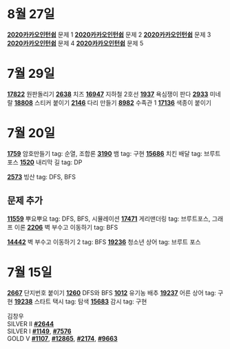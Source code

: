 # 8월 27일
[**2020카카오인턴쉽**](https://programmers.co.kr/learn/courses/30/lessons/67256) 문제 1
[**2020카카오인턴쉽**](https://programmers.co.kr/learn/courses/30/lessons/67257) 문제 2
[**2020카카오인턴쉽**](https://programmers.co.kr/learn/courses/30/lessons/67258) 문제 3
[**2020카카오인턴쉽**](https://programmers.co.kr/learn/courses/30/lessons/67259) 문제 4
[**2020카카오인턴쉽**](https://programmers.co.kr/learn/courses/30/lessons/67260) 문제 5

# 7월 29일
[**17822**](https://www.acmicpc.net/problem/17822) 원판돌리기
[**2638**](https://www.acmicpc.net/problem/2638) 치즈
[**16947**](https://www.acmicpc.net/problem/16947) 지하철 2호선
[**1937**](https://www.acmicpc.net/problem/1937) 욕심쟁이 판다
[**2933**](https://www.acmicpc.net/problem/2933) 미네랄
[**18808**](https://www.acmicpc.net/problem/18808) 스티커 붙이기
[**2146**](https://www.acmicpc.net/problem/2146) 다리 만들기
[**8982**](https://www.acmicpc.net/problem/8982) 수족관 1
[**17136**](https://www.acmicpc.net/problem/17136) 색종이 붙이기

# 7월 20일   

[**1759**](https://www.acmicpc.net/problem/1759) 암호만들기 tag: 순열, 조합론
[**3190**](https://www.acmicpc.net/problem/3190) 뱀 tag: 구현 
[**15686**](https://www.acmicpc.net/problem/15686) 치킨 배달 tag: 브루트 포스 
[**1520**](https://www.acmicpc.net/problem/1520) 내리막 길 tag: DP 

[**2573**](https://www.acmicpc.net/problem/2573) 빙산 tag: DFS, BFS       

## 문제 추가
[**11559**](https://www.acmicpc.net/problem/11559) 뿌요뿌요 tag: DFS, BFS, 시뮬레이션
[**17471**](https://www.acmicpc.net/problem/17471) 게리맨더링 tag: 브루트포스, 그래프 이론
[**2206**](https://www.acmicpc.net/problem/2206) 벽 부수고 이동하기 tag: BFS

[**14442**](https://www.acmicpc.net/problem/14442) 벽 부수고 이동하기 2 tag: BFS
[**19236**](https://www.acmicpc.net/problem/19236) 청소년 상어 tag: 브루트 포스

# 7월 15일 

[**2667**](https://www.acmicpc.net/problem/2667) 단지번호 붙이기  [**1260**](https://www.acmicpc.net/problem/1260) DFS와 BFS  [**1012**](https://www.acmicpc.net/problem/1012) 유기농 배추  [**19237**](https://www.acmicpc.net/problem/19237) 어른 상어 tag: 구현 [**19238**](https://www.acmicpc.net/problem/19238)  스타트 택시 tag: 탐색  [**15683**](https://www.acmicpc.net/problem/15683) 감시 tag: 구현

김창우   
SILVER II [**#2644**](https://www.acmicpc.net/problem/2644)  
SILVER I  [**#1149**](https://www.acmicpc.net/problem/1149), [**#7576**](https://www.acmicpc.net/problem/7576)  
GOLD V    [**#1107**](https://www.acmicpc.net/problem/1107), [**#12865**](https://www.acmicpc.net/problem/12865), [**#2174**](https://www.acmicpc.net/problem/2174), [**#9663**](https://www.acmicpc.net/problem/9663)    

